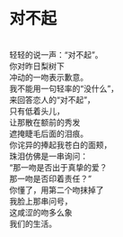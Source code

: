 # 对不起
<br>轻轻的说一声：“对不起”。
<br>你对昨日梨树下
<br>冲动的一吻表示歉意。
<br>我不能用一句轻率的“没什么”，
<br>来回答恋人的“对不起”，
<br>只有低着头儿，
<br>让那散在额前的秀发
<br>遮掩睫毛后面的泪痕。
<br>你诧异的捧起我苍白的面颊，
<br>珠泪仿佛是一串询问：
<br>“那一吻是否出于真挚的爱？
<br>那一吻是否印着责任？”
<br>你懂了，用第二个吻抹掉了
<br>我脸上那串问号，
<br>这咸涩的吻多么象
<br>我们的生活。
